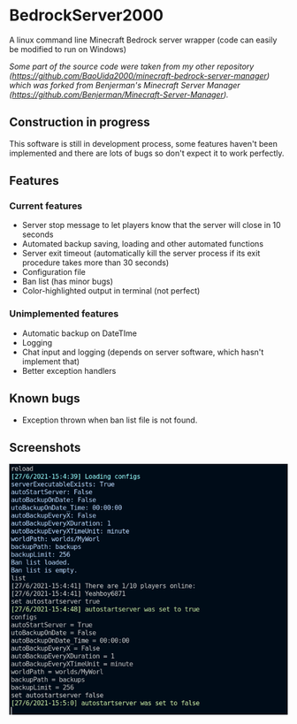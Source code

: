 # BedrockServer2000

A linux command line Minecraft Bedrock server wrapper (code can easily be modified to run on Windows)

_Some part of the source code were taken from my other repository (<https://github.com/BaoUida2000/minecraft-bedrock-server-manager>) which was forked from Benjerman's Minecraft Server Manager (<https://github.com/Benjerman/Minecraft-Server-Manager>)._

## Construction in progress

This software is still in development process, some features haven't been implemented and there are lots of bugs so don't expect it to work perfectly.

## Features

### Current features

- Server stop message to let players know that the server will close in 10 seconds
- Automated backup saving, loading and other automated functions
- Server exit timeout (automatically kill the server process if its exit procedure takes more than 30 seconds)
- Configuration file
- Ban list (has minor bugs)
- Color-highlighted output in terminal (not perfect)

### Unimplemented features

- Automatic backup on DateTIme
- Logging
- Chat input and logging (depends on server software, which hasn't implement that)
- Better exception handlers

## Known bugs

- Exception thrown when ban list file is not found.

## Screenshots

![app_screenshot](/resources/screenshots/app_screenshot.png)
